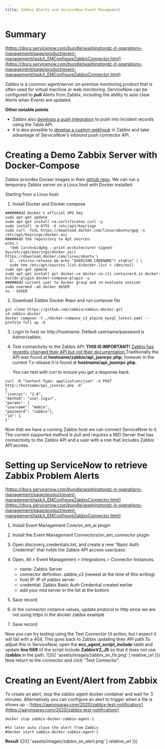 ```yaml
---
title: Zabbix Alerts and ServiceNow Event Management
---
```


# Summary
[https://docs.servicenow.com/bundle/washingtondc-it-operations-management/page/product/event-management/task/t_EMConfigureZabbixConnector.html](https://docs.servicenow.com/bundle/washingtondc-it-operations-management/page/product/event-management/task/t_EMConfigureZabbixConnector.html)

Zabbix is a common agent/server on-premise monitoring product that is often used for virtual machine or web monitoring. ServiceNow can be configured to  **pull**  Alerts from Zabbix, including the ability to auto clear Alerts when Events are updated.

**Other notable points**

-   Zabbix also  [develops a push integration](https://www.zabbix.com/integrations/servicenow) to push into Incident records using the Table API.
-   It is also possible to  [develop a custom webhook](https://www.zabbix.com/documentation/current/en/manual/config/notifications/media/webhook) in Zabbix and take advantage of ServiceNow's inbound push connector API.

# Creating a Demo Zabbix Server with Docker-Compose

Zabbix provides Docker images in their  [github repo](https://github.com/zabbix/zabbix-docker). We can run a temporary Zabbix server on a Linux host with Docker installed.

Starting from a Linux host:
1.  Install Docker and Docker compose
```
######Add Docker's official GPG key
sudo apt-get update
sudo apt-get install ca-certificates curl -y
sudo install -m 0755 -d /etc/apt/keyrings
sudo curl -fsSL https://download.docker.com/linux/ubuntu/gpg -o /etc/apt/keyrings/docker.asc
#####Add the repository to Apt sources:
echo \
  "deb [arch=$(dpkg --print-architecture) signed-by=/etc/apt/keyrings/docker.asc] https://download.docker.com/linux/ubuntu \
  $(. /etc/os-release && echo "$VERSION_CODENAME") stable" | \
  sudo tee /etc/apt/sources.list.d/docker.list > /dev/null
sudo apt-get update
sudo apt-get install git docker-ce docker-ce-cli containerd.io docker-buildx-plugin docker-compose-plugin -y
#####Add current user to docker group and re-evaluate session 
sudo usermod -aG docker $USER
su - $USER
```

2.  Download Zabbix Docker Repo and run compose file
```
git clone https://github.com/zabbix/zabbix-docker.git
cd zabbix-docker
docker compose -f ./docker-compose_v3_alpine_mysql_latest.yaml --profile full up -d
```
3.  Login to host on http://hostname. Default username/password is Admin/zabbix.
4.  Test connectivity to the Zabbix API.  **THIS IS IMPORTANT!** [Zabbix has recently changed their API but not their documentation.](https://www.zabbix.com/forum/zabbix-troubleshooting-and-problems/464787-zabbix-api-end-point-zabbix-api_jsonrpc-php-gives-file-not-found)Traditionally the API was found at  **hostname/zabbix/api_jsonrpc.php**, however in the current 7.x release it is found at  **hostname/api_jsonrpc.php.**  
      
    
    You can test with curl to ensure you get a response back.      
```
curl -H "Content-Type: application/json" -X POST http://hostname/api_jsonrpc.php -d'
{
"jsonrpc": "2.0",
"method": "user.login",
"params": {
"username": "Admin",
"password": "zabbix"},
"id": 1
}'
```	

Now that we have a running Zabbix host we can connect ServiceNow to it. The current supported method is pull and requires a MID Server that has connectivity to the Zabbix API and a user with a role that includes Zabbix API access.

# Setting up ServiceNow to retrieve Zabbix Problem Alerts

[https://docs.servicenow.com/bundle/washingtondc-it-operations-management/page/product/event-management/task/t_EMConfigureZabbixConnector.html](https://docs.servicenow.com/bundle/washingtondc-it-operations-management/page/product/event-management/task/t_EMConfigureZabbixConnector.html)

1.  Install Event Management Core/sn_em_ai plugin  
2.  Install the Event Management Connectors/sn_em_connector plugin
3.  Open discovery_credentials.list, and create a new "Basic Auth Credential" that holds the Zabbix API access user/pass.
4.  Open, All > Event Management > Integrations > Connector Instances.
    -   name: Zabbix Server
    -   connector definition: zabbix_v2 (newest at the time of this writing)
    -   host IP: IP of zabbix server
    -   credential: Zabbix Basic Auth Credential created earlier
    -   add your mid server in the list at the bottom
        
5.  Save record
6.  In the connector instance values, update protocol to http since we are not using https in the docker zabbix example
7.  Save record

Now you can try testing using the Test Connector UI action, but I expect it will fail with a 404. This goes back to Zabbix updating their API path.To adjust this in ServiceNow, open the  **ecc_agent_script_include**  table and update  **line 669** of the script include  **ZabbixV2_JS**  so that it does not use  **/zabbix** in the path.
![]({{ 'assets/images/zabbix_sn_fix.png' | relative_url }})
Now return to the connector and click "Test Connector".

# Creating an Event/Alert from Zabbix

To create an alert, stop the zabbix agent docker container and wait for 3 minutes. Alternatively you can configure an alert to trigger when a file is shows up - [https://aaronsaray.com/2020/zabbix-test-notification/](https://aaronsaray.com/2020/zabbix-test-notification/) 

```
docker stop zabbix-docker-zabbix-agent-1

#to later auto close the alert from Zabbix
#docker start zabbix-docker-zabbix-agent-1
```

**Result**
![]({{ 'assets/images/zabbix_sn_alert.png' | relative_url }})
